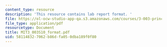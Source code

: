```yaml
---
content_type: resource
description: 'This resource contains lab report format. '
file: https://ol-ocw-studio-app-qa.s3.amazonaws.com/courses/3-003-principles-of-engineering-practice-spring-2010/581148327062b86dfa050dba189f0f80_MIT3_003S10_format.pdf
file_type: application/pdf
resourcetype: Document
title: MIT3_003S10_format.pdf
uid: 58114832-7062-b86d-fa05-0dba189f0f80
---
```

